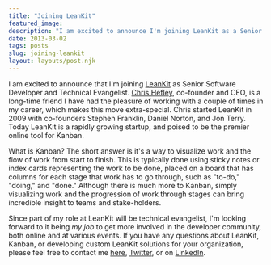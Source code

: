 ```yaml
---
title: "Joining LeanKit"
featured_image: 
description: "I am excited to announce I'm joining LeanKit as a Senior Software Developer and Technical Evangelist!"
date: 2013-03-02
tags: posts
slug: joining-leankit
layout: layouts/post.njk
---
```


I am excited to announce that I'm joining [LeanKit](http://leankit.com) as Senior Software Developer and Technical Evangelist. [Chris Hefley](http://www.linkedin.com/in/chrishefley), co-founder and CEO, is a long-time friend I have had the pleasure of working with a couple of times in my career, which makes this move extra-special. Chris started LeanKit in 2009 with co-founders Stephen Franklin, Daniel Norton, and Jon Terry. Today LeanKit is a rapidly growing startup, and poised to be the premier online tool for Kanban.

What is Kanban? The short answer is it's a way to visualize work and the flow of work from start to finish. This is typically done using sticky notes or index cards representing the work to be done, placed on a board that has columns for each stage that work has to go through, such as "to-do," "doing," and "done." Although there is much more to Kanban, simply visualizing work and the progression of work through stages can bring incredible insight to teams and stake-holders.

Since part of my role at LeanKit will be technical evangelist, I'm looking forward to it being _my job_ to get more involved in the developer community, both online and at various events. If you have any questions about LeanKit, Kanban, or developing custom LeanKit solutions for your organization, please feel free to contact me [here](http://reverentgeek.com/contact/ "Contact"), [Twitter](http://twitter.com/reverentgeek), or on [LinkedIn](http://www.linkedin.com/in/davidneal/).
